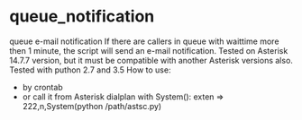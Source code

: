 # queue_notification
queue e-mail notification
If there are callers in queue with waittime more then 1 minute, the script will send an e-mail notification.
Tested on Asterisk 14.7.7 version, but it must be compatible with another Asterisk versions also. Tested with puthon 2.7 and 3.5
How to use:
- by crontab
- or call it from Asterisk dialplan with System():
exten => 222,n,System(python /path/astsc.py)
